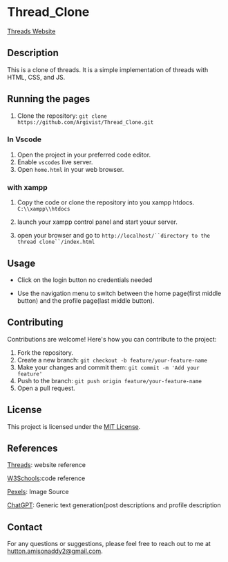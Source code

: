 # Thread_Clone

[Threads Website](https://thread.net)

## Description

This is a clone of threads. It is a simple implementation of threads with HTML, CSS, and JS.

## Running the pages

1. Clone the repository: `git clone https://github.com/Argivist/Thread_Clone.git`

### In Vscode

1. Open the project in your preferred code editor.
2. Enable ```vscodes``` live server.
3. Open `home.html` in your web browser.

### with xampp

1. Copy the code or clone the repository into you xampp htdocs. `C:\\xampp\\htdocs`

2. launch your xampp control panel and start youur server.

3. open your browser and go to `http://localhost/``directory to the thread clone``/index.html `

## Usage

- Click on the login button no credentials needed

- Use the navigation menu to switch between the home page(first middle button) and the profile page(last middle button).

## Contributing

Contributions are welcome! Here's how you can contribute to the project:

1. Fork the repository.
2. Create a new branch: `git checkout -b feature/your-feature-name`
3. Make your changes and commit them: `git commit -m 'Add your feature'`
4. Push to the branch: `git push origin feature/your-feature-name`
5. Open a pull request.

## License

This project is licensed under the [MIT License](LICENSE).

## References

[Threads](https://threads.net): website reference

[W3Schools](https://www.w3schools.com):code reference

[Pexels](https://www.pexels.com): Image Source

[ChatGPT](https://www.chat.openai.com): Generic text generation(post descriptions and profile description


## Contact

For any questions or suggestions, please feel free to reach out to me at [hutton.amisonaddy2@gmail.com](mailto:hutton.amisonaddy2@gmail.com).
